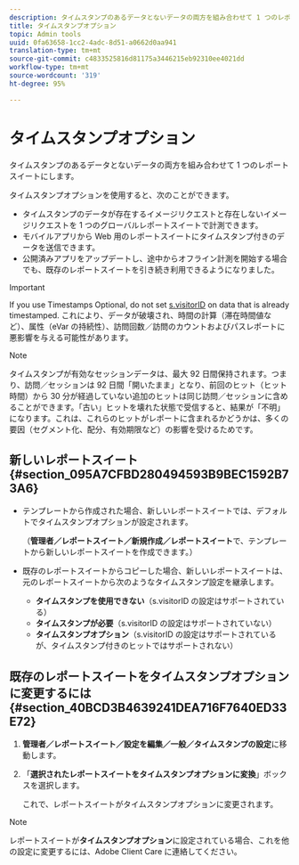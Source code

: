 ```yaml
---
description: タイムスタンプのあるデータとないデータの両方を組み合わせて 1 つのレポートスイートにします。
title: タイムスタンプオプション
topic: Admin tools
uuid: 0fa63658-1cc2-4adc-8d51-a0662d0aa941
translation-type: tm+mt
source-git-commit: c4833525816d81175a3446215eb92310ee4021dd
workflow-type: tm+mt
source-wordcount: '319'
ht-degree: 95%

---
```



# タイムスタンプオプション

タイムスタンプのあるデータとないデータの両方を組み合わせて 1 つのレポートスイートにします。

タイムスタンプオプションを使用すると、次のことができます。

* タイムスタンプのデータが存在するイメージリクエストと存在しないイメージリクエストを 1 つのグローバルレポートスイートで計測できます。
* モバイルアプリから Web 用のレポートスイートにタイムスタンプ付きのデータを送信できます。
* 公開済みアプリをアップデートし、途中からオフライン計測を開始する場合でも、既存のレポートスイートを引き続き利用できるようになりました。

>[!IMPORTANT]
>
>If you use Timestamps Optional, do not set [s.visitorID](/help/implement/vars/config-vars/visitorid.md) on data that is already timestamped. これにより、データが破壊され、時間の計算（滞在時間値など）、属性（eVar の持続性）、訪問回数／訪問のカウントおよびパスレポートに悪影響を与える可能性があります。

>[!NOTE]
>
>タイムスタンプが有効なセッションデータは、最大 92 日間保持されます。つまり、訪問／セッションは 92 日間「開いたまま」となり、前回のヒット（ヒット時間）から 30 分が経過していない追加のヒットは同じ訪問／セッションに含めることができます。「古い」ヒットを壊れた状態で受信すると、結果が「不明」になります。これは、これらのヒットがレポートに含まれるかどうかは、多くの要因（セグメント化、配分、有効期限など）の影響を受けるためです。

## 新しいレポートスイート {#section_095A7CFBD280494593B9BEC1592B73A6}

* テンプレートから作成された場合、新しいレポートスイートでは、デフォルトでタイムスタンプオプションが設定されます。

   （**管理者／レポートスイート／新規作成／レポートスイート**&#x200B;で、テンプレートから新しいレポートスイートを作成できます。）
* 既存のレポートスイートからコピーした場合、新しいレポートスイートは、元のレポートスイートから次のようなタイムスタンプ設定を継承します。

   * **タイムスタンプを使用できない**（s.visitorID の設定はサポートされている）
   * **タイムスタンプが必要**（s.visitorID の設定はサポートされていない）
   * **タイムスタンプオプション**（s.visitorID の設定はサポートされているが、タイムスタンプ付きのヒットではサポートされない）

## 既存のレポートスイートをタイムスタンプオプションに変更するには {#section_40BCD3B4639241DEA716F7640ED33E72}

1. **管理者／レポートスイート／設定を編集／一般／タイムスタンプの設定**&#x200B;に移動します。
1. 「**選択されたレポートスイートをタイムスタンプオプションに変換**」ボックスを選択します。

   これで、レポートスイートがタイムスタンプオプションに変更されます。

>[!NOTE]
>
>レポートスイートが&#x200B;**タイムスタンプオプション**&#x200B;に設定されている場合、これを他の設定に変更するには、Adobe Client Care に連絡してください。

